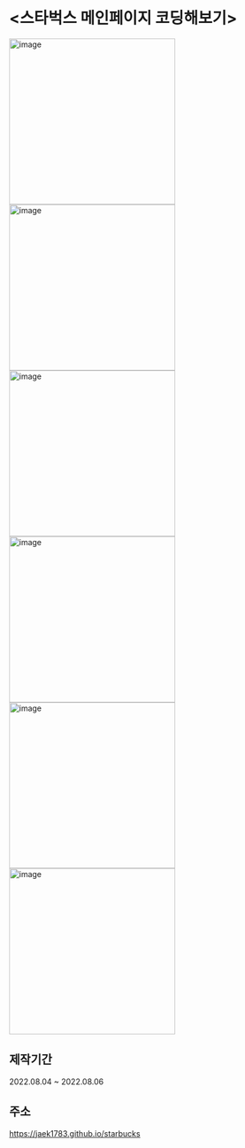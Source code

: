 # <스타벅스 메인페이지 코딩해보기>
<img width="300" alt="image" src="https://user-images.githubusercontent.com/73649967/185783400-7fefbfcc-accd-4376-a0c5-b21bb9fe45e6.png"> <img width="300" alt="image" src="https://user-images.githubusercontent.com/73649967/185783438-e33b597a-06b0-4a9d-afa4-1b95f7cb0aaa.png">
<img width="300" alt="image" src="https://user-images.githubusercontent.com/73649967/185783476-564798a4-c4c8-401e-a2be-798bcb71a2bb.png"> <img width="300" alt="image" src="https://user-images.githubusercontent.com/73649967/185783508-8b611f50-8028-4a5a-b9f6-d604f0419263.png">
<img width="300" alt="image" src="https://user-images.githubusercontent.com/73649967/185783561-7e4e7b92-63ae-44d4-bce2-a96793cb78ae.png"> <img width="300" alt="image" src="https://user-images.githubusercontent.com/73649967/185783597-553423d4-3a2b-4392-88f9-c6d5bfd831f0.png">

## 제작기간
2022.08.04 ~ 2022.08.06

## 주소
https://jaek1783.github.io/starbucks
